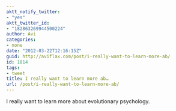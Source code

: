 ```yaml
---
aktt_notify_twitter:
- "yes"
aktt_twitter_id:
- "182863269944500224"
author: Avi
categories:
- none
date: "2012-03-22T12:16:15Z"
guid: http://aviflax.com/post/i-really-want-to-learn-more-ab/
id: 1814
tags:
- tweet
title: I really want to learn more ab…
url: /post/i-really-want-to-learn-more-ab/
---
```

I really want to learn more about evolutionary psychology.